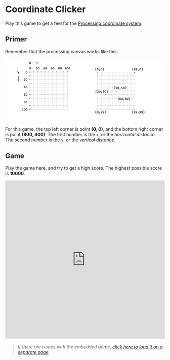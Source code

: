 # Coordinate Clicker
Play this game to get a feel for the [Processing coordinate system](https://processing.org/tutorials/coordinatesystemandshapes).

## Primer
Remember that the processing canvas works like this:

![](Assets/ProcessingGrid.png)

For this game, the top left corner is point **(0, 0)**, and the bottom right corner is point **(800, 400)**. The first number is the `x`, or the _horizontal distance_. The second number is the `y`, or the _vertical distance_.

## Game
Play the game here, and try to get a high score. The highest possible score is **10000**.

<iframe src="https://trinket.io/embed/python/d1effbf332?outputOnly=true&runOption=run&start=result" width="100%" height="500" frameborder="0" marginwidth="0" marginheight="0" allowfullscreen></iframe>

>_If there are issues with the embedded game, [click here to load it on a separate page](https://trinket.io/processing/d1effbf332?outputOnly=true&runOption=run)._

